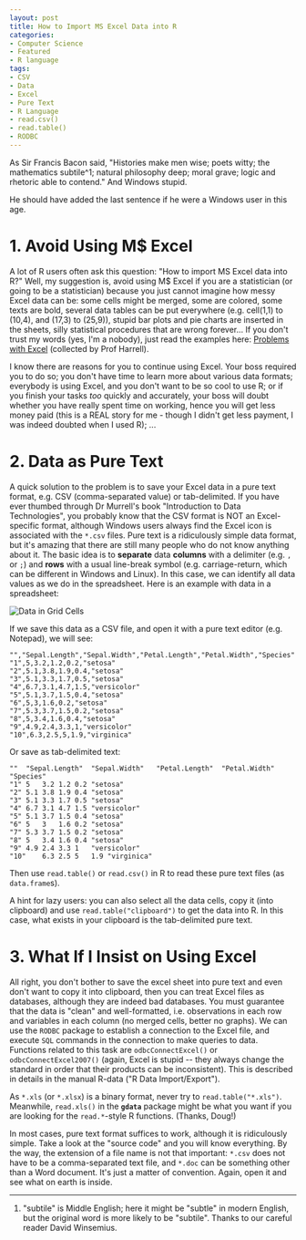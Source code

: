 ```yaml
---
layout: post
title: How to Import MS Excel Data into R
categories:
- Computer Science
- Featured
- R language
tags:
- CSV
- Data
- Excel
- Pure Text
- R Language
- read.csv()
- read.table()
- RODBC
---
```


As Sir Francis Bacon said, "Histories make men wise; poets witty; the mathematics subtile^1; natural philosophy deep; moral grave; logic and rhetoric able to contend." And Windows stupid.

He should have added the last sentence if he were a Windows user in this age.

# 1. Avoid Using M$ Excel

A lot of R users often ask this question: "How to import MS Excel data into R?" Well, my suggestion is, avoid using M$ Excel if you are a statistician (or going to be a statistician) because you just cannot imagine how messy Excel data can be: some cells might be merged, some are colored, some texts are bold, several data tables can be put everywhere (e.g. cell(1,1) to (10,4), and (17,3) to (25,9)), stupid bar plots and pie charts are inserted in the sheets, silly statistical procedures that are wrong forever... If you don't trust my words (yes, I'm a nobody), just read the examples here: [Problems with Excel](http://biostat.mc.vanderbilt.edu/twiki/bin/view/Main/ExcelProblems) (collected by Prof Harrell).

I know there are reasons for you to continue using Excel. Your boss required you to do so; you don't have time to learn more about various data formats; everybody is using Excel, and you don't want to be so cool to use R; or if you finish your tasks _too_ quickly and accurately, your boss will doubt whether you have really spent time on working, hence you will get less money paid (this is a REAL story for me - though I didn't get less payment, I was indeed doubted when I used R); ...

# 2. Data as Pure Text

A quick solution to the problem is to save your Excel data in a pure text format, e.g. CSV (comma-separated value) or tab-delimited. If you have ever thumbed through Dr Murrell's book "Introduction to Data Technologies", you probably know that the CSV format is NOT an Excel-specific format, although Windows users always find the Excel icon is associated with the `*.csv` files. Pure text is a ridiculously simple data format, but it's amazing that there are still many people who do not know anything about it. The basic idea is to **separate** data **columns** with a delimiter (e.g. `,` or `;`) and **rows** with a usual line-break symbol (e.g. carriage-return, which can be different in Windows and Linux). In this case, we can identify all data values as we do in the spreadsheet. Here is an example with data in a spreadsheet:

![Data in Grid Cells](http://i.imgur.com/3okhD.png)

If we save this data as a CSV file, and open it with a pure text editor (e.g. Notepad), we will see:

    "","Sepal.Length","Sepal.Width","Petal.Length","Petal.Width","Species"
    "1",5,3.2,1.2,0.2,"setosa"
    "2",5.1,3.8,1.9,0.4,"setosa"
    "3",5.1,3.3,1.7,0.5,"setosa"
    "4",6.7,3.1,4.7,1.5,"versicolor"
    "5",5.1,3.7,1.5,0.4,"setosa"
    "6",5,3,1.6,0.2,"setosa"
    "7",5.3,3.7,1.5,0.2,"setosa"
    "8",5,3.4,1.6,0.4,"setosa"
    "9",4.9,2.4,3.3,1,"versicolor"
    "10",6.3,2.5,5,1.9,"virginica"

Or save as tab-delimited text:

    ""	"Sepal.Length"	"Sepal.Width"	"Petal.Length"	"Petal.Width"	"Species"
    "1"	5	3.2	1.2	0.2	"setosa"
    "2"	5.1	3.8	1.9	0.4	"setosa"
    "3"	5.1	3.3	1.7	0.5	"setosa"
    "4"	6.7	3.1	4.7	1.5	"versicolor"
    "5"	5.1	3.7	1.5	0.4	"setosa"
    "6"	5	3	1.6	0.2	"setosa"
    "7"	5.3	3.7	1.5	0.2	"setosa"
    "8"	5	3.4	1.6	0.4	"setosa"
    "9"	4.9	2.4	3.3	1	"versicolor"
    "10"	6.3	2.5	5	1.9	"virginica"


Then use `read.table()` or `read.csv()` in R to read these pure text files (as `data.frame`s).

A hint for lazy users: you can also select all the data cells, copy it (into clipboard) and use `read.table("clipboard")` to get the data into R. In this case, what exists in your clipboard is the tab-delimited pure text.

# 3. What If I Insist on Using Excel

All right, you don't bother to save the excel sheet into pure text and even don't want to copy it into clipboard, then you can treat Excel files as databases, although they are indeed bad databases. You must guarantee that the data is "clean" and well-formatted, i.e. observations in each row and variables in each column (no merged cells, better no graphs). We can use the `RODBC` package to establish a connection to the Excel file, and execute `SQL` commands in the connection to make queries to data. Functions related to this task are `odbcConnectExcel()` or `odbcConnectExcel2007()` (again, Excel is stupid -- they always change the standard in order that their products can be inconsistent). This is described in details in the manual R-data ("R Data Import/Export").

As `*.xls` (or `*.xlsx`) is a binary format, never try to `read.table("*.xls")`. Meanwhile, `read.xls()` in the **`gdata`** package might be what you want if you are looking for the `read.*`-style R functions. (Thanks, Doug!)

In most cases, pure text format suffices to work, although it is ridiculously simple. Take a look at the "source code" and you will know everything. By the way, the extension of a file name is not that important: `*.csv` does not have to be a comma-separated text file, and `*.doc` can be something other than a Word document. It's just a matter of convention. Again, open it and see what on earth is inside.

---

1. "subtile" is Middle English; here it might be "subtle" in modern English, but the original word is more likely to be "subtile". Thanks to our careful reader David Winsemius.
